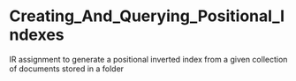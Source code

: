 # Creating_And_Querying_Positional_Indexes
IR assignment to generate a positional inverted index from a given collection of documents stored in a folder
